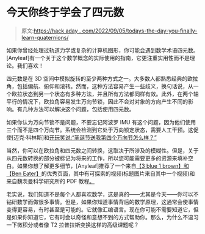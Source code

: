# 今天你终于学会了四元数

> 原文:[https://hack aday . com/2022/09/05/todays-the-day-you-finally-learn-quaternions/](https://hackaday.com/2022/09/05/todays-the-day-you-finally-learn-quaternions/)

如果你曾经处理过轨道力学或复杂的计算机图形，你可能会遇到数学术语四元数。[Anyleaf]有一个关于这个数学概念的实际使用的指南，它更注重实用性而不是理论。我们喜欢！

四元数是在 3D 空间中模拟旋转的至少两种方式之一。大多数人都熟悉经典的欧拉角，包括偏航、俯仰和滚转。然而，这种方法容易产生一些歧义，换句话说，从一个欧拉状态到另一个状态有多种方法，并且所有方法都同样有效。此外，在两个轴平行的情况下，欧拉角容易发生万向节锁，因此不会对对象的方向产生不同的影响。有几种方法可以解决这个问题，包括使用四元数。

如果你认为万向节锁不是问题，不要忘记阿波罗 IMU 有这个问题，因为他们使用三个而不是四个万向节。系统会检测到它处于万向锁定状态，需要人工干预。这促使[迈克·科林斯]和[开玩笑说:“圣诞节送我第四个万向节怎么样？”](https://apollo11space.com/apollo-and-gimbal-lock/)

当然，你可以在欧拉角和四元数之间转换，这取决于所涉及的模糊性。但是，关于从四元数转换的部分被标记为将来的工作，所以您可能需要更多的资源来填补空白。如果你想了解更多细节，[Anyleaf]推荐了一个来自[【3 blue 1 brown】和【Ben Eater】](https://eater.net/quaternions)的优秀页面，其中有可探索的视频(标题图片来自其中一个视频)和来自魏茨曼科学研究所的 PDF 教程[。](https://www.weizmann.ac.il/sci-tea/benari/sites/sci-tea.benari/files/uploads/softwareAndLearningMaterials/quaternion-tutorial-2-0-1.pdf)

老实说，我们知道不是每个人都喜欢数学，这是真的——尤其是今天——你可以不钻研数学而做很多事情。但是，如果你知道事情背后的数学原理，这通常会使事情变得更容易，有时甚至是可能的。它就像汇编语言。现在你可能不需要知道它，但是如果你知道它，它有时会以奇怪和意想不到的方式帮助你。那么，为什么不温习一下微积分或者像 T2 拉普拉斯变换这样的高级课题呢？